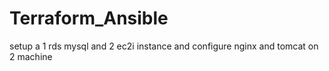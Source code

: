 # Terraform_Ansible
setup a 1 rds mysql and 2 ec2i instance and configure nginx and tomcat on 2 machine
